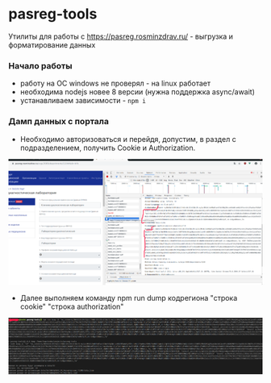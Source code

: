 # pasreg-tools
Утилиты для работы с https://pasreg.rosminzdrav.ru/ - выгрузка и форматирование данных

### Начало работы

* работу на ОС windows не проверял - на linux работает
* необходима nodejs новее 8 версии (нужна поддержка async/await)
* устанавливаем зависимости - `npm i`

### Дамп данных с портала

* Необходимо авторизоваться и перейдя, допустим, в раздел с подразделением, получить Cookie и Authorization. 

![Получаеем данные об cookie и authorization](https://raw.githubusercontent.com/foi/pasreg-tools/master/assets/how-to-get-auth.png)

* Далее выполняем команду npm run dump кодрегиона "строка cookie" "строка authorization"

![дамп](https://raw.githubusercontent.com/foi/pasreg-tools/master/assets/how-to-dump.png)

